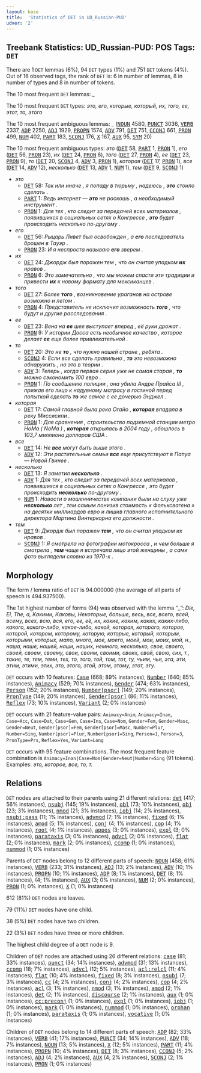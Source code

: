 ```yaml
---
layout: base
title:  'Statistics of DET in UD_Russian-PUD'
udver: '2'
---
```


## Treebank Statistics: UD_Russian-PUD: POS Tags: `DET`

There are 1 `DET` lemmas (6%), 94 `DET` types (1%) and 751 `DET` tokens (4%).
Out of 16 observed tags, the rank of `DET` is: 6 in number of lemmas, 8 in number of types and 8 in number of tokens.

The 10 most frequent `DET` lemmas: <em>_</em>

The 10 most frequent `DET` types:  <em>это, его, которые, который, их, того, ее, этот, то, этого</em>

The 10 most frequent ambiguous lemmas: <em>_</em> (<tt><a href="ru_pud-pos-NOUN.html">NOUN</a></tt> 4580, <tt><a href="ru_pud-pos-PUNCT.html">PUNCT</a></tt> 3036, <tt><a href="ru_pud-pos-VERB.html">VERB</a></tt> 2337, <tt><a href="ru_pud-pos-ADP.html">ADP</a></tt> 2250, <tt><a href="ru_pud-pos-ADJ.html">ADJ</a></tt> 1929, <tt><a href="ru_pud-pos-PROPN.html">PROPN</a></tt> 1574, <tt><a href="ru_pud-pos-ADV.html">ADV</a></tt> 791, <tt><a href="ru_pud-pos-DET.html">DET</a></tt> 751, <tt><a href="ru_pud-pos-CCONJ.html">CCONJ</a></tt> 661, <tt><a href="ru_pud-pos-PRON.html">PRON</a></tt> 499, <tt><a href="ru_pud-pos-NUM.html">NUM</a></tt> 402, <tt><a href="ru_pud-pos-PART.html">PART</a></tt> 183, <tt><a href="ru_pud-pos-SCONJ.html">SCONJ</a></tt> 176, <tt><a href="ru_pud-pos-X.html">X</a></tt> 167, <tt><a href="ru_pud-pos-AUX.html">AUX</a></tt> 95, <tt><a href="ru_pud-pos-SYM.html">SYM</a></tt> 20)

The 10 most frequent ambiguous types:  <em>это</em> (<tt><a href="ru_pud-pos-DET.html">DET</a></tt> 58, <tt><a href="ru_pud-pos-PART.html">PART</a></tt> 1, <tt><a href="ru_pud-pos-PRON.html">PRON</a></tt> 1), <em>его</em> (<tt><a href="ru_pud-pos-DET.html">DET</a></tt> 56, <tt><a href="ru_pud-pos-PRON.html">PRON</a></tt> 23), <em>их</em> (<tt><a href="ru_pud-pos-DET.html">DET</a></tt> 24, <tt><a href="ru_pud-pos-PRON.html">PRON</a></tt> 6), <em>того</em> (<tt><a href="ru_pud-pos-DET.html">DET</a></tt> 27, <tt><a href="ru_pud-pos-PRON.html">PRON</a></tt> 4), <em>ее</em> (<tt><a href="ru_pud-pos-DET.html">DET</a></tt> 23, <tt><a href="ru_pud-pos-PRON.html">PRON</a></tt> 9), <em>то</em> (<tt><a href="ru_pud-pos-DET.html">DET</a></tt> 20, <tt><a href="ru_pud-pos-SCONJ.html">SCONJ</a></tt> 4, <tt><a href="ru_pud-pos-ADV.html">ADV</a></tt> 3, <tt><a href="ru_pud-pos-PRON.html">PRON</a></tt> 1), <em>которая</em> (<tt><a href="ru_pud-pos-DET.html">DET</a></tt> 17, <tt><a href="ru_pud-pos-PRON.html">PRON</a></tt> 1), <em>все</em> (<tt><a href="ru_pud-pos-DET.html">DET</a></tt> 14, <tt><a href="ru_pud-pos-ADV.html">ADV</a></tt> 12), <em>несколько</em> (<tt><a href="ru_pud-pos-DET.html">DET</a></tt> 13, <tt><a href="ru_pud-pos-ADV.html">ADV</a></tt> 1, <tt><a href="ru_pud-pos-NUM.html">NUM</a></tt> 1), <em>тем</em> (<tt><a href="ru_pud-pos-DET.html">DET</a></tt> 9, <tt><a href="ru_pud-pos-SCONJ.html">SCONJ</a></tt> 1)


* <em>это</em>
  * <tt><a href="ru_pud-pos-DET.html">DET</a></tt> 58: <em>Так или иначе , я попаду в тюрьму , надеюсь , <b>это</b> стоило сделать .</em>
  * <tt><a href="ru_pud-pos-PART.html">PART</a></tt> 1: <em>Ведь интернет — <b>это</b> не роскошь , а необходимый инструмент .</em>
  * <tt><a href="ru_pud-pos-PRON.html">PRON</a></tt> 1: <em>Для тех , кто следит за передачей всех материалов , появившихся в социальных сетях о Конгрессе , <b>это</b> будет происходить несколько по-другому .</em>
* <em>его</em>
  * <tt><a href="ru_pud-pos-DET.html">DET</a></tt> 56: <em>Рыцарь Ливет был освобожден , а <b>его</b> последователь брошен в Тауэр .</em>
  * <tt><a href="ru_pud-pos-PRON.html">PRON</a></tt> 23: <em>И я неспроста называю <b>его</b> зверем .</em>
* <em>их</em>
  * <tt><a href="ru_pud-pos-DET.html">DET</a></tt> 24: <em>Джордж был поражен тем , что он считал упадком <b>их</b> нравов .</em>
  * <tt><a href="ru_pud-pos-PRON.html">PRON</a></tt> 6: <em>Это замечательно , что мы можем спасти эти традиции и привести <b>их</b> к новому формату для мексиканцев .</em>
* <em>того</em>
  * <tt><a href="ru_pud-pos-DET.html">DET</a></tt> 27: <em>Более <b>того</b> , возникновение ураганов на острове возможно и летом .</em>
  * <tt><a href="ru_pud-pos-PRON.html">PRON</a></tt> 4: <em>Представитель не исключил возможность <b>того</b> , что будут и другие расследования .</em>
* <em>ее</em>
  * <tt><a href="ru_pud-pos-DET.html">DET</a></tt> 23: <em>Вена на <b>ее</b> шее выступает вперед , её руки дрожат .</em>
  * <tt><a href="ru_pud-pos-PRON.html">PRON</a></tt> 9: <em>У истории Досса есть необычное качество , которое делает <b>ее</b> еще более привлекательной .</em>
* <em>то</em>
  * <tt><a href="ru_pud-pos-DET.html">DET</a></tt> 20: <em>Это не <b>то</b> , что нужно нашей стране , ребята .</em>
  * <tt><a href="ru_pud-pos-SCONJ.html">SCONJ</a></tt> 4: <em>Если все сделать правильно , <b>то</b> это невозможно обнаружить , но это в теории .</em>
  * <tt><a href="ru_pud-pos-ADV.html">ADV</a></tt> 3: <em>Теперь , когда первая серия уже не самая старая , <b>то</b> можно сэкономить 100 евро .</em>
  * <tt><a href="ru_pud-pos-PRON.html">PRON</a></tt> 1: <em>По сообщению полиции , она убила Андре Прайса III , прижав его лицо к надувному матрасу в гостиной перед попыткой сделать <b>то</b> же самое с ее дочерью Энджел .</em>
* <em>которая</em>
  * <tt><a href="ru_pud-pos-DET.html">DET</a></tt> 17: <em>Самой главной была река Огайо , <b>которая</b> впадала в реку Миссисипи .</em>
  * <tt><a href="ru_pud-pos-PRON.html">PRON</a></tt> 1: <em>Для сравнения , строительство подземной станции метро НоМа ( NoMa ) , <b>которая</b> открылась в 2004 году , обошлось в 103,7 миллиона долларов США .</em>
* <em>все</em>
  * <tt><a href="ru_pud-pos-DET.html">DET</a></tt> 14: <em>Не <b>все</b> могут быть выше этого .</em>
  * <tt><a href="ru_pud-pos-ADV.html">ADV</a></tt> 12: <em>Эти растительные семьи <b>все</b> еще присутствуют в Папуа — Новой Гвинее .</em>
* <em>несколько</em>
  * <tt><a href="ru_pud-pos-DET.html">DET</a></tt> 13: <em>Я заметил <b>несколько</b> .</em>
  * <tt><a href="ru_pud-pos-ADV.html">ADV</a></tt> 1: <em>Для тех , кто следит за передачей всех материалов , появившихся в социальных сетях о Конгрессе , это будет происходить <b>несколько</b> по-другому .</em>
  * <tt><a href="ru_pud-pos-NUM.html">NUM</a></tt> 1: <em>Новости о мошенничестве компании были на слуху уже <b>несколько</b> лет , тем самым понизив стоимость « Фольксвагена » на десятки миллиардов евро и лишив главного исполнительного директора Мартина Винтеркорна его должности .</em>
* <em>тем</em>
  * <tt><a href="ru_pud-pos-DET.html">DET</a></tt> 9: <em>Джордж был поражен <b>тем</b> , что он считал упадком их нравов .</em>
  * <tt><a href="ru_pud-pos-SCONJ.html">SCONJ</a></tt> 1: <em>Я смотрела на фотографии мотокросса , и чем больше я смотрела , <b>тем</b> чаще я встречала лицо этой женщины , а сами фото выглядели словно из 1970-х .</em>

## Morphology

The form / lemma ratio of `DET` is 94.000000 (the average of all parts of speech is 494.937500).

The 1st highest number of forms (94) was observed with the lemma “_”: <em>Die, El, The, a, Какими, Каковы, Некоторые, больше, весь, все, всего, всей, всему, всех, всю, вся, его, ее, её, их, какие, каким, каких, каких-либо, какого, какого-либо, какое-либо, какой, которая, которого, которое, которой, котором, которому, которую, которые, который, которым, которыми, которых, мало, много, мое, моего, моей, мои, моих, мой, н., наша, наше, нашей, наши, наших, немного, несколько, свое, своего, своей, своем, своему, свои, своим, своими, своих, свой, свою, сих, т., такие, те, тем, теми, тех, то, того, той, том, тот, ту, чьим, чья, эта, эти, этим, этими, этих, это, этого, этой, этом, этому, этот, эту</em>.

`DET` occurs with 10 features: <tt><a href="ru_pud-feat-Case.html">Case</a></tt> (668; 89% instances), <tt><a href="ru_pud-feat-Number.html">Number</a></tt> (640; 85% instances), <tt><a href="ru_pud-feat-Animacy.html">Animacy</a></tt> (529; 70% instances), <tt><a href="ru_pud-feat-Gender.html">Gender</a></tt> (474; 63% instances), <tt><a href="ru_pud-feat-Person.html">Person</a></tt> (152; 20% instances), <tt><a href="ru_pud-feat-Number-psor.html">Number[psor]</a></tt> (149; 20% instances), <tt><a href="ru_pud-feat-PronType.html">PronType</a></tt> (149; 20% instances), <tt><a href="ru_pud-feat-Gender-psor.html">Gender[psor]</a></tt> (86; 11% instances), <tt><a href="ru_pud-feat-Reflex.html">Reflex</a></tt> (73; 10% instances), <tt><a href="ru_pud-feat-Variant.html">Variant</a></tt> (2; 0% instances)

`DET` occurs with 21 feature-value pairs: `Animacy=Anim`, `Animacy=Inan`, `Case=Acc`, `Case=Dat`, `Case=Gen`, `Case=Ins`, `Case=Nom`, `Gender=Fem`, `Gender=Masc`, `Gender=Neut`, `Gender[psor]=Fem`, `Gender[psor]=Masc`, `Number=Plur`, `Number=Sing`, `Number[psor]=Plur`, `Number[psor]=Sing`, `Person=1`, `Person=3`, `PronType=Prs`, `Reflex=Yes`, `Variant=Long`

`DET` occurs with 95 feature combinations.
The most frequent feature combination is `Animacy=Inan|Case=Nom|Gender=Neut|Number=Sing` (91 tokens).
Examples: <em>это, которое, все, то, т.</em>


## Relations

`DET` nodes are attached to their parents using 21 different relations: <tt><a href="ru_pud-dep-det.html">det</a></tt> (417; 56% instances), <tt><a href="ru_pud-dep-nsubj.html">nsubj</a></tt> (145; 19% instances), <tt><a href="ru_pud-dep-obl.html">obl</a></tt> (73; 10% instances), <tt><a href="ru_pud-dep-obj.html">obj</a></tt> (23; 3% instances), <tt><a href="ru_pud-dep-nmod.html">nmod</a></tt> (21; 3% instances), <tt><a href="ru_pud-dep-iobj.html">iobj</a></tt> (14; 2% instances), <tt><a href="ru_pud-dep-nsubj-pass.html">nsubj:pass</a></tt> (11; 1% instances), <tt><a href="ru_pud-dep-advmod.html">advmod</a></tt> (7; 1% instances), <tt><a href="ru_pud-dep-fixed.html">fixed</a></tt> (6; 1% instances), <tt><a href="ru_pud-dep-amod.html">amod</a></tt> (5; 1% instances), <tt><a href="ru_pud-dep-conj.html">conj</a></tt> (4; 1% instances), <tt><a href="ru_pud-dep-cop.html">cop</a></tt> (4; 1% instances), <tt><a href="ru_pud-dep-root.html">root</a></tt> (4; 1% instances), <tt><a href="ru_pud-dep-appos.html">appos</a></tt> (3; 0% instances), <tt><a href="ru_pud-dep-expl.html">expl</a></tt> (3; 0% instances), <tt><a href="ru_pud-dep-parataxis.html">parataxis</a></tt> (3; 0% instances), <tt><a href="ru_pud-dep-advcl.html">advcl</a></tt> (2; 0% instances), <tt><a href="ru_pud-dep-flat.html">flat</a></tt> (2; 0% instances), <tt><a href="ru_pud-dep-mark.html">mark</a></tt> (2; 0% instances), <tt><a href="ru_pud-dep-ccomp.html">ccomp</a></tt> (1; 0% instances), <tt><a href="ru_pud-dep-nummod.html">nummod</a></tt> (1; 0% instances)

Parents of `DET` nodes belong to 12 different parts of speech: <tt><a href="ru_pud-pos-NOUN.html">NOUN</a></tt> (458; 61% instances), <tt><a href="ru_pud-pos-VERB.html">VERB</a></tt> (233; 31% instances), <tt><a href="ru_pud-pos-ADJ.html">ADJ</a></tt> (13; 2% instances), <tt><a href="ru_pud-pos-ADV.html">ADV</a></tt> (10; 1% instances), <tt><a href="ru_pud-pos-PROPN.html">PROPN</a></tt> (10; 1% instances), <tt><a href="ru_pud-pos-ADP.html">ADP</a></tt> (8; 1% instances), <tt><a href="ru_pud-pos-DET.html">DET</a></tt> (8; 1% instances),  (4; 1% instances), <tt><a href="ru_pud-pos-AUX.html">AUX</a></tt> (3; 0% instances), <tt><a href="ru_pud-pos-NUM.html">NUM</a></tt> (2; 0% instances), <tt><a href="ru_pud-pos-PRON.html">PRON</a></tt> (1; 0% instances), <tt><a href="ru_pud-pos-X.html">X</a></tt> (1; 0% instances)

612 (81%) `DET` nodes are leaves.

79 (11%) `DET` nodes have one child.

38 (5%) `DET` nodes have two children.

22 (3%) `DET` nodes have three or more children.

The highest child degree of a `DET` node is 9.

Children of `DET` nodes are attached using 26 different relations: <tt><a href="ru_pud-dep-case.html">case</a></tt> (81; 33% instances), <tt><a href="ru_pud-dep-punct.html">punct</a></tt> (34; 14% instances), <tt><a href="ru_pud-dep-advmod.html">advmod</a></tt> (31; 13% instances), <tt><a href="ru_pud-dep-ccomp.html">ccomp</a></tt> (18; 7% instances), <tt><a href="ru_pud-dep-advcl.html">advcl</a></tt> (12; 5% instances), <tt><a href="ru_pud-dep-acl-relcl.html">acl:relcl</a></tt> (11; 4% instances), <tt><a href="ru_pud-dep-flat.html">flat</a></tt> (10; 4% instances), <tt><a href="ru_pud-dep-fixed.html">fixed</a></tt> (8; 3% instances), <tt><a href="ru_pud-dep-nsubj.html">nsubj</a></tt> (7; 3% instances), <tt><a href="ru_pud-dep-cc.html">cc</a></tt> (4; 2% instances), <tt><a href="ru_pud-dep-conj.html">conj</a></tt> (4; 2% instances), <tt><a href="ru_pud-dep-cop.html">cop</a></tt> (4; 2% instances), <tt><a href="ru_pud-dep-acl.html">acl</a></tt> (3; 1% instances), <tt><a href="ru_pud-dep-nmod.html">nmod</a></tt> (3; 1% instances), <tt><a href="ru_pud-dep-amod.html">amod</a></tt> (2; 1% instances), <tt><a href="ru_pud-dep-det.html">det</a></tt> (2; 1% instances), <tt><a href="ru_pud-dep-discourse.html">discourse</a></tt> (2; 1% instances), <tt><a href="ru_pud-dep-aux.html">aux</a></tt> (1; 0% instances), <tt><a href="ru_pud-dep-cc-preconj.html">cc:preconj</a></tt> (1; 0% instances), <tt><a href="ru_pud-dep-expl.html">expl</a></tt> (1; 0% instances), <tt><a href="ru_pud-dep-iobj.html">iobj</a></tt> (1; 0% instances), <tt><a href="ru_pud-dep-mark.html">mark</a></tt> (1; 0% instances), <tt><a href="ru_pud-dep-nummod.html">nummod</a></tt> (1; 0% instances), <tt><a href="ru_pud-dep-orphan.html">orphan</a></tt> (1; 0% instances), <tt><a href="ru_pud-dep-parataxis.html">parataxis</a></tt> (1; 0% instances), <tt><a href="ru_pud-dep-vocative.html">vocative</a></tt> (1; 0% instances)

Children of `DET` nodes belong to 14 different parts of speech: <tt><a href="ru_pud-pos-ADP.html">ADP</a></tt> (82; 33% instances), <tt><a href="ru_pud-pos-VERB.html">VERB</a></tt> (41; 17% instances), <tt><a href="ru_pud-pos-PUNCT.html">PUNCT</a></tt> (34; 14% instances), <tt><a href="ru_pud-pos-ADV.html">ADV</a></tt> (18; 7% instances), <tt><a href="ru_pud-pos-NOUN.html">NOUN</a></tt> (13; 5% instances), <tt><a href="ru_pud-pos-X.html">X</a></tt> (12; 5% instances), <tt><a href="ru_pud-pos-PART.html">PART</a></tt> (11; 4% instances), <tt><a href="ru_pud-pos-PROPN.html">PROPN</a></tt> (10; 4% instances), <tt><a href="ru_pud-pos-DET.html">DET</a></tt> (8; 3% instances), <tt><a href="ru_pud-pos-CCONJ.html">CCONJ</a></tt> (5; 2% instances), <tt><a href="ru_pud-pos-ADJ.html">ADJ</a></tt> (4; 2% instances), <tt><a href="ru_pud-pos-AUX.html">AUX</a></tt> (4; 2% instances), <tt><a href="ru_pud-pos-SCONJ.html">SCONJ</a></tt> (2; 1% instances), <tt><a href="ru_pud-pos-PRON.html">PRON</a></tt> (1; 0% instances)

